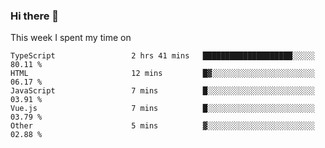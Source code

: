 ### Hi there 👋

<!--
**qiruohan/qiruohan** is a ✨ _special_ ✨ repository because its `README.md` (this file) appears on your GitHub profile.

Here are some ideas to get you started:

- 🔭 I’m currently working on ...
- 🌱 I’m currently learning ...
- 👯 I’m looking to collaborate on ...
- 🤔 I’m looking for help with ...
- 💬 Ask me about ...
- 📫 How to reach me: ...
- 😄 Pronouns: ...
- ⚡ Fun fact: ...
-->

This week I spent my time on 
<!--START_SECTION:waka-->

```text
TypeScript                 2 hrs 41 mins   ████████████████████░░░░░   80.11 %
HTML                       12 mins         █▓░░░░░░░░░░░░░░░░░░░░░░░   06.17 %
JavaScript                 7 mins          █░░░░░░░░░░░░░░░░░░░░░░░░   03.91 %
Vue.js                     7 mins          █░░░░░░░░░░░░░░░░░░░░░░░░   03.79 %
Other                      5 mins          ▓░░░░░░░░░░░░░░░░░░░░░░░░   02.88 %
```

<!--END_SECTION:waka-->
